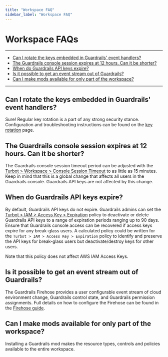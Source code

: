 ```yaml
---
title: "Workspace FAQ"
sidebar_label: "Workspace FAQ"
---
```


# Workspace FAQs

---

* [Can I rotate the keys embedded in Guardrails' event handlers?](#can-i-rotate-the-keys-embedded-in-guardrails-event-handlers)
* [The Guardrails console session expires at 12 hours. Can it be shorter?](#the-guardrails-console-session-expires-at-12-hours-can-it-be-shorter)
* [When do Guardrails API keys expire?](#when-do-guardrails-api-keys-expire)
* [Is it possible to get an event stream out of Guardrails?](#is-it-possible-to-get-an-event-stream-out-of-guardrails)
* [Can I make mods available for only part of the workspace?](#can-i-make-mods-available-for-only-part-of-the-workspace)

---

## Can I rotate the keys embedded in Guardrails' event handlers?
Sure!  Regular key rotation is a part of any strong security stance. Configuration and troubleshooting instructions can be found on the [key rotation](workspace-faq/key_rotation) page.

## The Guardrails console session expires at 12 hours.  Can it be shorter?

The Guardrails console session timeout period can be adjusted with the [Turbot > Workspace > Console Session Timeout](mods/turbot/turbot-iam/policy#turbot--workspace--console-session-timeout) to as little as 15 minutes.  Keep in mind that this is a global change that affects all users in the Guardrails console. Guardrails API keys are not affected by this change.

## When do Guardrails API keys expire?
By default, Guardrails API keys do not expire.  Guardrails admins can set the [Turbot > IAM > Access Key > Expiration](mods/turbot/turbot-iam/policy#turbot--iam--access-key--expiration) policy to deactivate or delete Guardrails API keys to a range of expiration periods ranging up to 90 days. Ensure that Guardrails console access can be recovered if access keys expire for any break-glass users.  A calculated policy could be written for the `Turbot > IAM > Access Key > Expiration` policy to identify and preserve the API keys for break-glass users but deactivate/destroy keys for other users.

Note that this policy does not affect AWS IAM Access Keys.

## Is it possible to get an event stream out of Guardrails?
The Guardrails Firehose provides a user configurable event stream of cloud environment change, Guardrails control state, and Guardrails permission assignments.  Full details on how to configure the Firehose can be found in the [Firehose guide](guides/firehose).

## Can I make mods available for only part of the workspace?
Installing a Guardrails mod makes the resource types, controls and policies available to the entire workspace.